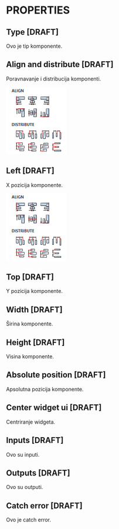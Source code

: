# PROPERTIES

## Type [DRAFT]

Ovo je tip komponente.

## Align and distribute [DRAFT]

Poravnavanje i distribucija komponenti.

![Alt text](images/align_and_distribute.png)

## Left [DRAFT]

X pozicija komponente.

![Alt text](images/align_and_distribute.png)

## Top [DRAFT]

Y pozicija komponente.

## Width [DRAFT]

Širina komponente.

## Height [DRAFT]

Visina komponente.

## Absolute position [DRAFT]

Apsolutna pozicija komponente.

## Center widget ui [DRAFT]

Centriranje widgeta.

## Inputs [DRAFT]

Ovo su inputi.

## Outputs [DRAFT]

Ovo su outputi.

## Catch error [DRAFT]

Ovo je catch error.
